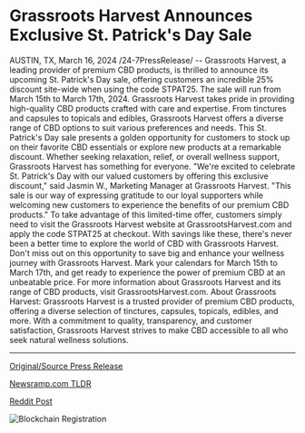 # Grassroots Harvest Announces Exclusive St. Patrick's Day Sale

AUSTIN, TX, March 16, 2024 /24-7PressRelease/ -- Grassroots Harvest, a leading provider of premium CBD products, is thrilled to announce its upcoming St. Patrick's Day sale, offering customers an incredible 25% discount site-wide when using the code STPAT25. The sale will run from March 15th to March 17th, 2024.  Grassroots Harvest takes pride in providing high-quality CBD products crafted with care and expertise. From tinctures and capsules to topicals and edibles, Grassroots Harvest offers a diverse range of CBD options to suit various preferences and needs.  This St. Patrick's Day sale presents a golden opportunity for customers to stock up on their favorite CBD essentials or explore new products at a remarkable discount. Whether seeking relaxation, relief, or overall wellness support, Grassroots Harvest has something for everyone.  "We're excited to celebrate St. Patrick's Day with our valued customers by offering this exclusive discount," said Jasmin W., Marketing Manager at Grassroots Harvest. "This sale is our way of expressing gratitude to our loyal supporters while welcoming new customers to experience the benefits of our premium CBD products."  To take advantage of this limited-time offer, customers simply need to visit the Grassroots Harvest website at GrassrootsHarvest.com and apply the code STPAT25 at checkout. With savings like these, there's never been a better time to explore the world of CBD with Grassroots Harvest.  Don't miss out on this opportunity to save big and enhance your wellness journey with Grassroots Harvest. Mark your calendars for March 15th to March 17th, and get ready to experience the power of premium CBD at an unbeatable price.  For more information about Grassroots Harvest and its range of CBD products, visit GrassrootsHarvest.com.  About Grassroots Harvest: Grassroots Harvest is a trusted provider of premium CBD products, offering a diverse selection of tinctures, capsules, topicals, edibles, and more. With a commitment to quality, transparency, and customer satisfaction, Grassroots Harvest strives to make CBD accessible to all who seek natural wellness solutions. 

---

[Original/Source Press Release](https://www.24-7pressrelease.com/press-release/509271/grassroots-harvest-announces-exclusive-st-patricks-day-sale)
                    

[Newsramp.com TLDR](None) 



[Reddit Post](https://www.reddit.com/r/CannabisNewsInfo/comments/1bg0gpn/grassroots_harvest_announces_exclusive_st/) 



![Blockchain Registration](https://cdn.newsramp.app/24-7PressRelease/qrcode/243/16/able52Bo.webp)